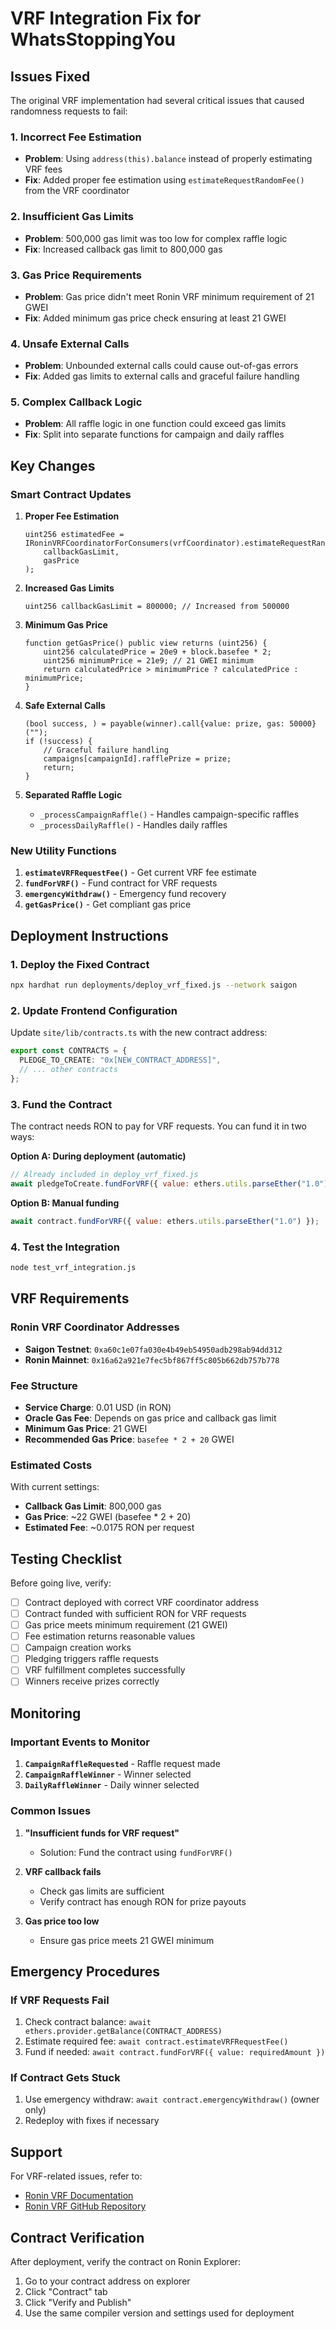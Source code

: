 # VRF Integration Fix for WhatsStoppingYou

## Issues Fixed

The original VRF implementation had several critical issues that caused randomness requests to fail:

### 1. **Incorrect Fee Estimation**
- **Problem**: Using `address(this).balance` instead of properly estimating VRF fees
- **Fix**: Added proper fee estimation using `estimateRequestRandomFee()` from the VRF coordinator

### 2. **Insufficient Gas Limits**
- **Problem**: 500,000 gas limit was too low for complex raffle logic
- **Fix**: Increased callback gas limit to 800,000 gas

### 3. **Gas Price Requirements**
- **Problem**: Gas price didn't meet Ronin VRF minimum requirement of 21 GWEI
- **Fix**: Added minimum gas price check ensuring at least 21 GWEI

### 4. **Unsafe External Calls**
- **Problem**: Unbounded external calls could cause out-of-gas errors
- **Fix**: Added gas limits to external calls and graceful failure handling

### 5. **Complex Callback Logic**
- **Problem**: All raffle logic in one function could exceed gas limits
- **Fix**: Split into separate functions for campaign and daily raffles

## Key Changes

### Smart Contract Updates

1. **Proper Fee Estimation**
   ```solidity
   uint256 estimatedFee = IRoninVRFCoordinatorForConsumers(vrfCoordinator).estimateRequestRandomFee(
       callbackGasLimit, 
       gasPrice
   );
   ```

2. **Increased Gas Limits**
   ```solidity
   uint256 callbackGasLimit = 800000; // Increased from 500000
   ```

3. **Minimum Gas Price**
   ```solidity
   function getGasPrice() public view returns (uint256) {
       uint256 calculatedPrice = 20e9 + block.basefee * 2;
       uint256 minimumPrice = 21e9; // 21 GWEI minimum
       return calculatedPrice > minimumPrice ? calculatedPrice : minimumPrice;
   }
   ```

4. **Safe External Calls**
   ```solidity
   (bool success, ) = payable(winner).call{value: prize, gas: 50000}("");
   if (!success) {
       // Graceful failure handling
       campaigns[campaignId].rafflePrize = prize;
       return;
   }
   ```

5. **Separated Raffle Logic**
   - `_processCampaignRaffle()` - Handles campaign-specific raffles
   - `_processDailyRaffle()` - Handles daily raffles

### New Utility Functions

1. **`estimateVRFRequestFee()`** - Get current VRF fee estimate
2. **`fundForVRF()`** - Fund contract for VRF requests
3. **`emergencyWithdraw()`** - Emergency fund recovery
4. **`getGasPrice()`** - Get compliant gas price

## Deployment Instructions

### 1. Deploy the Fixed Contract

```bash
npx hardhat run deployments/deploy_vrf_fixed.js --network saigon
```

### 2. Update Frontend Configuration

Update `site/lib/contracts.ts` with the new contract address:

```typescript
export const CONTRACTS = {
  PLEDGE_TO_CREATE: "0x[NEW_CONTRACT_ADDRESS]",
  // ... other contracts
};
```

### 3. Fund the Contract

The contract needs RON to pay for VRF requests. You can fund it in two ways:

**Option A: During deployment (automatic)**
```javascript
// Already included in deploy_vrf_fixed.js
await pledgeToCreate.fundForVRF({ value: ethers.utils.parseEther("1.0") });
```

**Option B: Manual funding**
```javascript
await contract.fundForVRF({ value: ethers.utils.parseEther("1.0") });
```

### 4. Test the Integration

```bash
node test_vrf_integration.js
```

## VRF Requirements

### Ronin VRF Coordinator Addresses

- **Saigon Testnet**: `0xa60c1e07fa030e4b49eb54950adb298ab94dd312`
- **Ronin Mainnet**: `0x16a62a921e7fec5bf867ff5c805b662db757b778`

### Fee Structure

- **Service Charge**: 0.01 USD (in RON)
- **Oracle Gas Fee**: Depends on gas price and callback gas limit
- **Minimum Gas Price**: 21 GWEI
- **Recommended Gas Price**: `basefee * 2 + 20` GWEI

### Estimated Costs

With current settings:
- **Callback Gas Limit**: 800,000 gas
- **Gas Price**: ~22 GWEI (basefee * 2 + 20)
- **Estimated Fee**: ~0.0175 RON per request

## Testing Checklist

Before going live, verify:

- [ ] Contract deployed with correct VRF coordinator address
- [ ] Contract funded with sufficient RON for VRF requests
- [ ] Gas price meets minimum requirement (21 GWEI)
- [ ] Fee estimation returns reasonable values
- [ ] Campaign creation works
- [ ] Pledging triggers raffle requests
- [ ] VRF fulfillment completes successfully
- [ ] Winners receive prizes correctly

## Monitoring

### Important Events to Monitor

1. **`CampaignRaffleRequested`** - Raffle request made
2. **`CampaignRaffleWinner`** - Winner selected
3. **`DailyRaffleWinner`** - Daily winner selected

### Common Issues

1. **"Insufficient funds for VRF request"**
   - Solution: Fund the contract using `fundForVRF()`

2. **VRF callback fails**
   - Check gas limits are sufficient
   - Verify contract has enough RON for prize payouts

3. **Gas price too low**
   - Ensure gas price meets 21 GWEI minimum

## Emergency Procedures

### If VRF Requests Fail

1. Check contract balance: `await ethers.provider.getBalance(CONTRACT_ADDRESS)`
2. Estimate required fee: `await contract.estimateVRFRequestFee()`
3. Fund if needed: `await contract.fundForVRF({ value: requiredAmount })`

### If Contract Gets Stuck

1. Use emergency withdraw: `await contract.emergencyWithdraw()` (owner only)
2. Redeploy with fixes if necessary

## Support

For VRF-related issues, refer to:
- [Ronin VRF Documentation](https://docs.roninchain.com/developers/tools/vrf)
- [Ronin VRF GitHub Repository](https://github.com/ronin-chain/ronin-random-beacon)

## Contract Verification

After deployment, verify the contract on Ronin Explorer:
1. Go to your contract address on explorer
2. Click "Contract" tab
3. Click "Verify and Publish"
4. Use the same compiler version and settings used for deployment 